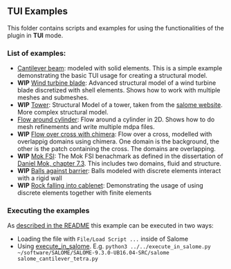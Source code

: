 ## TUI Examples

This folder contains scripts and examples for using the functionalities of the plugin in **TUI** mode.

### List of examples:
- [Cantilever beam](cantilever): modeled with solid elements. This is a simple example demonstrating the basic TUI usage for creating a structural model.
- **WIP** [Wind turbine blade](wind_turbine_blade): Advanced structural model of a wind turbine blade discretized with shell elements. Shows how to work with multiple meshes and submeshes.
- **WIP** [Tower](tower): Structural Model of a tower, taken from the [salome website](https://www.salome-platform.org/user-section/tui-examples). More complex structural model.
- [Flow around cylinder](flow_cylinder): Flow around a cylinder in 2D. Shows how to do mesh refinements and write multiple mdpa files.
- **WIP** [Flow over cross with chimera](flow_cross_chimera): Flow over a cross, modelled with overlappig domains using chimera. One domain is the background, the other is the patch containing the cross. The domains are overlapping.
- **WIP** [Mok FSI](mok_fsi): The Mok FSI benachmark as defined in the dissertation of [Daniel Mok, chapter 7.3](http://dx.doi.org/10.18419/opus-147). This includes two domains, fluid and structure.
- **WIP** [Balls against barrier](balls_barrier): Balls modeled with discrete elements interact with a rigid wall
- **WIP** [Rock falling into cablenet](rock_cablenet): Demonstrating the usage of using discrete elements together with finite elements

### Executing the examples
As [described in the README](../../README.md#how-does-it-work) this example can be executed in two ways:
- Loading the file with `File/Load Script ...` inside of Salome
- Using [execute_in_salome](../execute_in_salome.py). E.g. `python3 ../../execute_in_salome.py ~/software/SALOME/SALOME-9.3.0-UB16.04-SRC/salome salome_cantilever_tetra.py`
